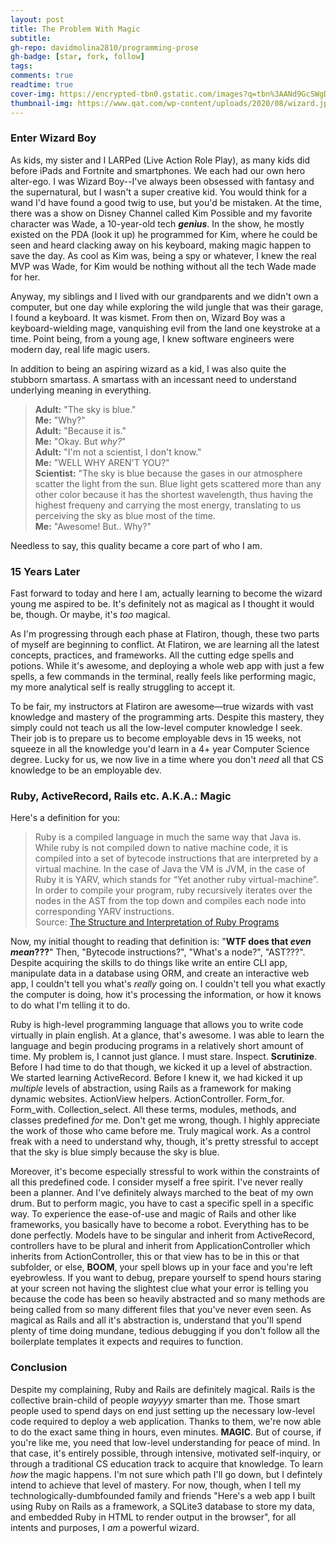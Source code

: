 ```yaml
---
layout: post
title: The Problem With Magic
subtitle: 
gh-repo: davidmolina2810/programming-prose
gh-badge: [star, fork, follow]
tags: 
comments: true
readtime: true
cover-img: https://encrypted-tbn0.gstatic.com/images?q=tbn%3AANd9GcSWgD5tKRkLMgsFA5vJ5U2rs8QYXebTi4SlTQ&usqp=CAU
thumbnail-img: https://www.qat.com/wp-content/uploads/2020/08/wizard.jpg
---
```


### Enter Wizard Boy

As kids, my sister and I LARPed (Live Action Role Play), as many kids did before iPads and Fortnite and smartphones. We each had our own hero alter-ego. I was Wizard Boy--I've always been obsessed with fantasy and the supernatural, but I wasn't a super creative kid. You would think for a wand I'd have found a good twig to use, but you'd be mistaken. At the time, there was a show on Disney Channel called Kim Possible and my favorite character was Wade, a 10-year-old tech **_genius_**. In the show, he mostly existed on the PDA (look it up) he programmed for Kim, where he could be seen and heard clacking away on his keyboard, making magic happen to save the day. As cool as Kim was, being a spy or whatever, I knew the real MVP was Wade, for Kim would be nothing without all the tech Wade made for her.

Anyway, my siblings and I lived with our grandparents and we didn't own a computer, but one day while exploring the wild jungle that was their garage, I found a keyboard. It was kismet. From then on, Wizard Boy was a keyboard-wielding mage, vanquishing evil from the land one keystroke at a time. Point being, from a young age, I knew software engineers were modern day, real life magic users. 

In addition to being an aspiring wizard as a kid, I was also quite the stubborn smartass. A smartass with an incessant need to understand underlying meaning in everything. 

> **Adult:** "The sky is blue."<br>
> **Me:** "Why?"<br>
> **Adult:** "Because it is."<br>
> **Me:** "Okay. But _why?_"<br>
> **Adult:** "I'm not a scientist, I don't know."<br>
> **Me:** "WELL WHY AREN'T YOU?"<br>
> **Scientist:** "The sky is blue because the gases in our atmosphere scatter the light from the sun. Blue light gets scattered more than any other color because it has the shortest wavelength, thus having the highest frequeny and carrying the most energy, translating to us perceiving the sky as blue most of the time.<br>
> **Me:** "Awesome! But.. Why?"

Needless to say, this quality became a core part of who I am. 

### 15 Years Later

Fast forward to today and here I am, actually learning to become the wizard young me aspired to be. It's definitely not as magical as I thought it would be, though. Or maybe, it's _too_ magical. 

As I'm progressing through each phase at Flatiron, though, these two parts of myself are beginning to conflict. At Flatiron, we are learning all the latest concepts, practices, and frameworks. All the cutting edge spells and potions. While it's awesome, and deploying a whole web app with just a few spells, a few commands in the terminal, really feels like performing magic, my more analytical self is really struggling to accept it. 

To be fair, my instructors at Flatiron are awesome&mdash;true wizards with vast knowledge and mastery of the programming arts. Despite this mastery, they simply could not teach us all the low-level computer knowledge I seek. Their job is to prepare us to become employable devs in 15 weeks, not squeeze in all the knowledge you'd learn in a 4+ year Computer Science degree. Lucky for us, we now live in a time where you don't _need_ all that CS knowledge to be an employable dev.

### Ruby, ActiveRecord, Rails etc. A.K.A.: Magic

Here's a definition for you: 

> Ruby is a compiled language in much the same way that Java is. While ruby is not compiled down to native machine code, it is compiled into a set of bytecode instructions that are interpreted by a virtual machine. In the case of Java the VM is JVM, in the case of Ruby it is YARV, which stands for “Yet another ruby virtual-machine”.<br>
> In order to compile your program, ruby recursively iterates over the nodes in the AST from the top down and compiles each node into corresponding YARV instructions. <br>
> Source: [The Structure and Interpretation of Ruby Programs](https://buildingvts.com/the-structure-and-interpretation-of-ruby-programs-362db0412f29)

Now, my initial thought to reading that definition is: "**WTF does that _even mean_???**" Then, "Bytecode instructions?", "What's a node?", "AST???".
Despite acquiring the skills to do things like write an entire CLI app, manipulate data in a database using ORM, and create an interactive web app, I couldn't tell you what's _really_ going on. I couldn't tell you what exactly the computer is doing, how it's processing the information, or how it knows to do what I'm telling it to do. 

Ruby is high-level programming language that allows you to write code virtually in plain english. At a glance, that's awesome. I was able to learn the language and begin producing programs in a relatively short amount of time. My problem is, I cannot just glance. I must stare. Inspect. **Scrutinize**. Before I had time to do that though, we kicked it up a level of abstraction. We started learning ActiveRecord. Before I knew it, we had kicked it up _multiple_ levels of abstraction, using Rails as a framework for making dynamic websites. ActionView helpers. ActionController. Form_for. Form_with. Collection_select. All these terms, modules, methods, and classes predefined _for_ me. Don't get me wrong, though. I highly appreciate the work of those who came before me. Truly magical work. As a control freak with a need to understand why, though, it's pretty stressful to accept that the sky is blue simply because the sky is blue. 

Moreover, it's become especially stressful to work within the constraints of all this predefined code. I consider myself a free spirit. I've never really been a planner. And I've definitely always marched to the beat of my own drum. But to perform magic, you have to cast a specific spell in a specific way. To experience the ease-of-use and magic of Rails and other like frameworks, you basically have to become a robot. Everything has to be done perfectly. Models have to be singular and inherit from ActiveRecord, controllers have to be plural and inherit from ApplicationController which inherits from ActionController, this or that view has to be in this or that subfolder, or else, **BOOM**, your spell blows up in your face and you're left eyebrowless. If you want to debug, prepare yourself to spend hours staring at your screen not having the slightest clue what your error is telling you because the code has been so heavily abstracted and so many methods are being called from so many different files that you've never even seen. As magical as Rails and all it's abstraction is, understand that you'll spend plenty of time doing mundane, tedious debugging if you don't follow all the boilerplate templates it expects and requires to function. 

### Conclusion

Despite my complaining, Ruby and Rails are definitely magical. Rails is the collective brain-child of people _wayyyy_ smarter than me. Those smart people used to spend days on end just setting up the necessary low-level code required to deploy a web application. Thanks to them, we're now able to do the exact same thing in hours, even minutes. **MAGIC**. But of course, if you're like me, you need that low-level understanding for peace of mind. In that case, it's entirely possible, through intensive, motivated self-inquiry, or through a traditional CS education track to acquire that knowledge. To learn _how_ the magic happens. I'm not sure which path I'll go down, but I defintely intend to achieve that level of mastery. For now, though, when I tell my technologically-dumbfounded family and friends "Here's a web app I built using Ruby on Rails as a framework, a SQLite3 database to store my data, and embedded Ruby in HTML to render output in the browser", for all intents and purposes, I _am_ a powerful wizard. 


